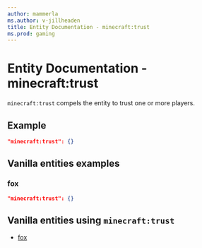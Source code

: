 ```yaml
---
author: mammerla
ms.author: v-jillheaden
title: Entity Documentation - minecraft:trust
ms.prod: gaming
---
```


# Entity Documentation - minecraft:trust

`minecraft:trust` compels the entity to trust one or more players.

## Example

```json
"minecraft:trust": {}
```

## Vanilla entities examples

### fox

```json
"minecraft:trust": {}
```

## Vanilla entities using `minecraft:trust`

- [fox](../../../../Source/VanillaBehaviorPack_Snippets/entities/fox.md)

